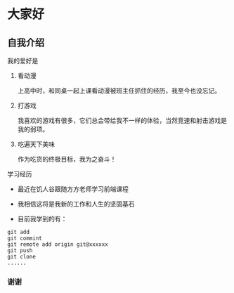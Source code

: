 # 大家好

## 自我介绍

我的爱好是

1. 看动漫

   上高中时，和同桌一起上课看动漫被班主任抓住的经历，我至今也没忘记。   

2. 打游戏
   
   我喜欢的游戏有很多，它们总会带给我不一样的体验，当然竞速和射击游戏是我的弱项。
   
3. 吃遍天下美味

   作为吃货的终极目标，我为之奋斗！

学习经历

* 最近在饥人谷跟随方方老师学习前端课程

* 我相信这将是我新的工作和人生的坚固基石

* 目前我学到的有：

```
git add
git commint
git remote add origin git@xxxxxx
git push
git clone
......
```
### 谢谢
